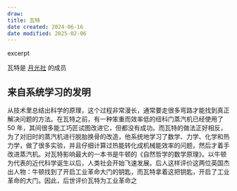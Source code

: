 ```yaml
---
draw:
title: 瓦特
date created: 2024-06-16
date modified: 2025-02-06
---
```


excerpt

<!-- more -->

瓦特是 [月光社](月光社) 的成员

## 来自系统学习的发明

从技术里总结出科学的原理，这个过程非常漫长，通常要走很多弯路才能找到真正解决问题的方法。在瓦特之前，有一种笨重而效率低的纽科门蒸汽机已经使用了 50 年，其间很多能工巧匠试图改进它，但都没有成功。而瓦特的做法正好相反，为了对旧时的蒸汽机进行脱胎换骨的改造，他系统地学习了数学、力学、化学和热力学，做了很多实验，并且仔细计算过热能转化成机械能效率的问题，然后才着手改进蒸汽机。对瓦特影响最大的一本书是牛顿的《自然哲学的数学原理》。以牛顿为代表的近代科学诞生以后，人类社会开始飞速发展。后人这样评价这两位英国杰出人物：牛顿找到了开启工业革命大门的钥匙，而瓦特拿着这把钥匙，开启了工业革命的大门。因此，后世评价瓦特为工业革命之
